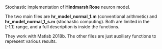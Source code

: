Stochastic implementation of **Hindmarsh Rose** neuron model. 

The two main files are **hr_model_normal_1.m** (conventional arithmetic) and **hr_model_normal_1_s.m** (stochastic computing). Both are limited in the [-1,1] range, and a full description is inside the functions. 

They work with Matlab 2018b. The other files are just auxiliary functions to represent various results.

